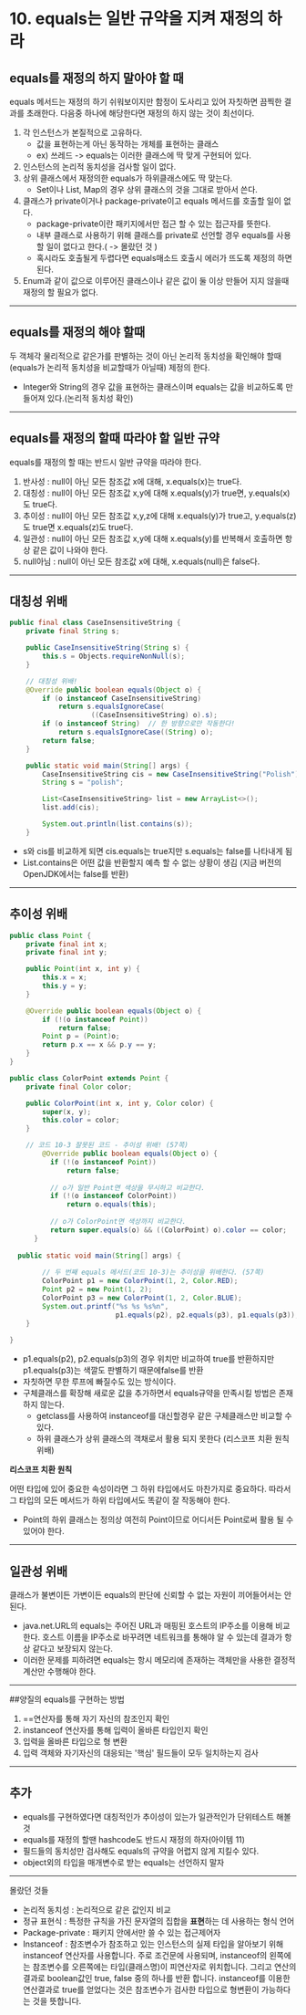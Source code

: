 # 10. equals는 일반 규약을 지켜 재정의 하라



## equals를 재정의 하지 말아야 할 때

equals 메서드는 재정의 하기 쉬워보이지만 함정이 도사리고 있어 자칫하면 끔찍한 결과를 초래한다. 다음중 하나에 해당한다면 재정의 하지 않는 것이 최선이다.

1. 각 인스턴스가 본질적으로 고유하다. 
   * 값을 표현하는게 아닌 동작하는 개체를 표현하는 클래스 
   * ex) 쓰레드 -> equals는 이러한 클래스에 딱 맞게 구현되어 있다.
2. 인스턴스의 논리적 동치성을 검사할 일이 없다.
3. 상위 클래스에서 재정의한 equals가 하위클래스에도 딱 맞는다.
   * Set이나 List, Map의 경우 상위 클래스의 것을 그대로 받아서 쓴다.
4. 클래스가 private이거나 package-private이고 equals 메서드를 호출할 일이 없다.
   * package-private이란 패키지에서만 접근 할 수 있는 접근자를 뜻한다.
   * 내부 클래스로 사용하기 위해 클래스를 private로 선언할 경우 equals를 사용할 일이 없다고 한다.( -> 몰랐던 것 )
   * 혹시라도 호출될게 두렵다면 equals매소드 호출시 에러가 뜨도록 제정의 하면 된다.
5. Enum과 같이 값으로 이루어진 클래스이나 같은 값이 둘 이상 만들어 지지 않을때 재정의 할 필요가 없다.



---

## equals를 재정의 해야 할때

두 객체각 물리적으로 같은가를 판별하는 것이 아닌 논리적 동치성을 확인해야 할때 (equals가 논리적 동치성을 비교할때가 아닐때) 제정의 한다.

* Integer와 String의 경우 값을 표현하는 클래스이며 equals는 값을 비교하도록 만들어져 있다.(논리적 동치성 확인)



---

## equals를 재정의 할때 따라야 할 일반 규약

equals를 재정의 할 때는 반드시 일반 규약을 따라야 한다.

1. 반사성 : null이 아닌 모든 참조값 x에 대해, x.equals(x)는 true다.
2. 대칭성 : null이 아닌 모든 참조값 x,y에 대해 x.equals(y)가 true면, y.equals(x)도 true다.
3. 추이성 : null이 아닌 모든 참조값 x,y,z에 대해 x.equals(y)가 true고, y.equals(z)도 true면 x.equals(z)도 true다. 
4. 일관성 : null이 아닌 모든 참조값 x,y에 대해 x.equals(y)를 반복해서 호출하면 항상 같은 값이 나와야 한다.
5. null아님 : null이 아닌 모든 참조값 x에 대해, x.equals(null)은 false다.



---

## 대칭성 위배

~~~java
public final class CaseInsensitiveString {
    private final String s;

    public CaseInsensitiveString(String s) {
        this.s = Objects.requireNonNull(s);
    }

    // 대칭성 위배!
    @Override public boolean equals(Object o) {
        if (o instanceof CaseInsensitiveString)
            return s.equalsIgnoreCase(
                    ((CaseInsensitiveString) o).s);
        if (o instanceof String)  // 한 방향으로만 작동한다!
            return s.equalsIgnoreCase((String) o);
        return false;
    }

    public static void main(String[] args) {
        CaseInsensitiveString cis = new CaseInsensitiveString("Polish");
        String s = "polish";

        List<CaseInsensitiveString> list = new ArrayList<>();
        list.add(cis);

        System.out.println(list.contains(s));
    }
~~~

* s와 cis를 비교하게 되면 cis.equals는 true지만 s.equals는 false를 나타내게 됨
* List.contains은 어떤 값을 반환할지 예측 할 수 없는 상황이 생김 (지금 버전의 OpenJDK에서는 false를 반환)



---

## 추이성 위배

~~~java
public class Point {
    private final int x;
    private final int y;

    public Point(int x, int y) {
        this.x = x;
        this.y = y;
    }

    @Override public boolean equals(Object o) {
        if (!(o instanceof Point))
            return false;
        Point p = (Point)o;
        return p.x == x && p.y == y;
    }
}

public class ColorPoint extends Point {
    private final Color color;

    public ColorPoint(int x, int y, Color color) {
        super(x, y);
        this.color = color;
    }

    // 코드 10-3 잘못된 코드 - 추이성 위배! (57쪽)
		@Override public boolean equals(Object o) {
          if (!(o instanceof Point))
              return false;
  
          // o가 일반 Point면 색상을 무시하고 비교한다.
          if (!(o instanceof ColorPoint))
              return o.equals(this);
  
          // o가 ColorPoint면 색상까지 비교한다.
          return super.equals(o) && ((ColorPoint) o).color == color;
      }
  
  public static void main(String[] args) {
    
        // 두 번째 equals 메서드(코드 10-3)는 추이성을 위배한다. (57쪽)
        ColorPoint p1 = new ColorPoint(1, 2, Color.RED);
        Point p2 = new Point(1, 2);
        ColorPoint p3 = new ColorPoint(1, 2, Color.BLUE);
        System.out.printf("%s %s %s%n",
                          p1.equals(p2), p2.equals(p3), p1.equals(p3));
    }
  
}
~~~

* p1.equals(p2), p2.equals(p3)의 경우 위치만 비교하여 true를 반환하지만 p1.equals(p3)는 색깔도 판별하기 때문에false를 반환
* 자칫하면 무한 루프에 빠질수도 있는 방식이다.
* 구체클래스를 확장해 새로운 값을 추가하면서 equals규약을 만족시킬 방법은 존재하지 않는다. 
  * getclass를 사용하여 instanceof를 대신할경우 같은 구체클래스만 비교할 수 있다.
  * 하위 클래스가 상위 클래스의 객채로서 활용 되지 못한다 (리스코프 치환 원칙 위배)



**리스코프 치환 원칙**

어떤 타입에 있어 중요한 속성이라면 그 하위 타입에서도 마찬가지로 중요하다. 따라서 그 타입의 모든 메서드가 하위 타입에서도 똑같이 잘 작동해야 한다.

* Point의 하위 클래스는 정의상 여전히 Point이므로 어디서든 Point로써 활용 될 수 있어야 한다.



---

## 일관성 위배

클래스가 불변이든 가변이든 equals의 판단에 신뢰할 수 없는 자원이 끼어들어서는 안된다. 

* java.net.URL의 equals는 주어진 URL과 매핑된 호스트의 IP주소를 이용해 비교한다. 호스트 이름을 IP주소로 바꾸려면 네트워크를 통해야 알 수 있는데 결과가 항상 같다고 보장되지 않는다.
* 이러한 문제를 피하려면 equals는 항시 메모리에 존재하는 객체만을 사용한 결정적 계산만 수행해야 한다.



---

##양질의 equals를 구현하는 방법

1. ==연산자를 통해 자기 자신의 참조인지 확인
2. instanceof 연산자를 통해 입력이 올바른 타입인지 확인
3. 입력을 올바른 타입으로 형 변환
4. 입력 객체와 자기자신의 대응되는 '핵심' 필드들이 모두 일치하는지 검사



---

## 추가

* equals를 구현하였다면 대칭적인가 추이성이 있는가 일관적인가 단위테스트 해볼 것
* equals를 재정의 할땐 hashcode도 반드시 재정의 하자(아이템 11)
* 필드들의 동치성만 검사해도 equals의 규약을 어렵지 않게 지킬수 있다.
* object외의 타입을 매개변수로 받는 equals는 선언하지 말자



---

몰랐던 것들

* 논리적 동치성 : 논리적으로 같은 값인지 비교
* 정규 표현식 : 특정한 규칙을 가진 문자열의 집합을 **표현**하는 데 사용하는 형식 언어
* Package-private : 패키지 안에서만 쓸 수 있는 접근제어자
* Instanceof : 참조변수가 참조하고 있는 인스턴스의 실제 타입을 알아보기 위해 instanceof 연산자를 사용합니다. 주로 조건문에 사용되며, instanceof의 왼쪽에는 참조변수를 오른쪽에는 타입(클래스명)이 피연산자로 위치합니다. 그리고 연산의 결과로 boolean값인 true, false 중의 하나를 반환 합니다. instanceof를 이용한 연산결과로 true를 얻었다는 것은 참조변수가 검사한 타입으로 형변환이 가능하다는 것을 뜻합니다.

